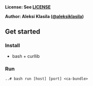 **License: See [LICENSE](https://github.com/ouspg/trytls/blob/master/LICENSE)**

**Author: Aleksi Klasila ([@aleksiklasila](https://github.com/aleksiklasila))**

## Get started

### Install

* bash + curllib

### Run

```
..# bash run [host] [port] <ca-bundle>
```
